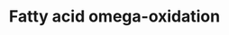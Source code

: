 ---
annotations:
- type: Disease Ontology
  value: lipid metabolism disorder
- type: Pathway Ontology
  value: fatty acid degradation pathway
- type: Pathway Ontology
  value: fatty acid omega degradation pathway
- type: Pathway Ontology
  value: fatty acid metabolic pathway
authors:
- Evelo
- MaintBot
- Michiel
- AlexanderPico
- Christine Chichester
- Egonw
- DeSl
- Khanspers
- Eweitz
description: Dodecanoate, or lauric acid, is found in the fats and oils of both plants
  and animals, especially coconut and palm kernel oil. This pathway shows the degradation
  of dodecanoate leading to beta oxidation. Created by Magali Jaillard, Marijke Vermeer,
  Michiel Adrieans, Ron Schormans and Chris Evelo.  Proteins on this pathway have
  targeted assays available via the [https://assays.cancer.gov/available_assays?wp_id=WP206
  CPTAC Assay Portal]
last-edited: 2021-05-22
organisms:
- Homo sapiens
redirect_from:
- /index.php/Pathway:WP206
- /instance/WP206
schema-jsonld:
- '@context': https://schema.org/
  '@id': https://wikipathways.github.io/pathways/WP206.html
  '@type': Dataset
  creator:
    '@type': Organization
    name: WikiPathways
  description: Dodecanoate, or lauric acid, is found in the fats and oils of both
    plants and animals, especially coconut and palm kernel oil. This pathway shows
    the degradation of dodecanoate leading to beta oxidation. Created by Magali Jaillard,
    Marijke Vermeer, Michiel Adrieans, Ron Schormans and Chris Evelo.  Proteins on
    this pathway have targeted assays available via the [https://assays.cancer.gov/available_assays?wp_id=WP206
    CPTAC Assay Portal]
  keywords:
  - CYP3A4
  - HOC-(CH2)10-COO-
  - ALDH1A1
  - CYP4A11
  - CYP1A1
  - HO-CH-(CH2)10-COO-
  - ADH6
  - CYP2A6
  - ADH1C
  - ADH7
  - Beta Oxidation
  - CH3-(CH2)10-COO-
  - CYP2E1
  - ALDH2
  - CYP2D6
  - ADH4
  - -OOC-(CH2)10-COO-
  - ADH1B
  - ADH1A
  - CYP1A2
  license: CC0
  name: Fatty acid omega-oxidation
seo: CreativeWork
title: Fatty acid omega-oxidation
wpid: WP206
---